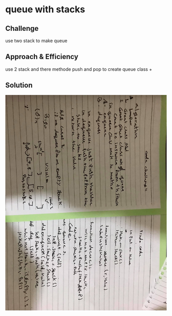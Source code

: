 # queue with stacks



## Challenge
use two stack to make queue


## Approach & Efficiency
use 2 stack and there methode push and pop to create queue class +

## Solution
<img src="../../assets/11.jpg" alt="My cool logo"/>
